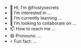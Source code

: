 - 👋 Hi, I’m @frostysecrets
- 👀 I’m interested in ...
- 🌱 I’m currently learning ...
- 💞️ I’m looking to collaborate on ...
- 📫 How to reach me ...
- 😄 Pronouns: ...
- ⚡ Fun fact: ...

<!---
frostysecrets/frostysecrets is a ✨ special ✨ repository because its `README.md` (this file) appears on your GitHub profile.
You can click the Preview link to take a look at your changes.
--->
